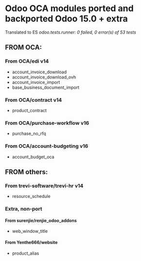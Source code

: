 # Odoo OCA modules ported and backported Odoo 15.0 + extra

Translated to ES
*odoo.tests.runner: 0 failed, 0 error(s) of 53 tests*

## FROM OCA:
### From OCA/edi v14

- account_invoice_download
- account_invoice_download_ovh
- account_invoice_import
- base_business_document_import

### From OCA/contract v14

- product_contract

### From OCA/purchase-workflow v16

- purchase_no_rfq

### From OCA/account-budgeting v16

- account_budget_oca

## FROM others:

### From trevi-software/trevi-hr v14

- resource_schedule

### Extra, non-port

#### From surenjie/renjie_odoo_addons 

- web_window_title

#### From Yenthe666/website

- product_alias

